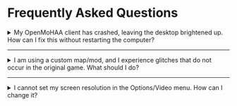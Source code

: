 # Frequently Asked Questions

<details>
<summary>My OpenMoHAA client has crashed, leaving the desktop brightened up. How can I fix this without restarting the computer?</summary>

## Try one of the following options:
  
### 1. Lock and Unlock Your Screen (Windows+L)
Simply pressing **Win+L** to lock your screen and then logging back in can sometimes reset the brightness to its previous state.

### 2. Command Line Fix (Windows)
If you have an **NVIDIA** or **AMD** GPU, you can try these commands:

- **For NVIDIA GPUs:**
  Open **Command Prompt (cmd.exe)** or **PowerShell** and run:
  
  ```powershell
  nvidia-settings -a "DPY-0/RedBrightness=0.0" -a "DPY-0/GreenBrightness=0.0" -a "DPY-0/BlueBrightness=0.0"
  ```
  
  (If you have multiple displays, `DPY-0` may need to be replaced with the correct display identifier.)

- **For AMD GPUs:**
  Open the **AMD Radeon Software** and manually adjust brightness or SDR settings to reset them.

### 3. Use a Third-Party Tool to Reset Gamma & Brightness
Programs like **Gamma Panel** or **f.lux** can help restore modified brightness and gamma settings quickly.

### 4. Restart the Graphics Driver (Windows)
Press **Win + Ctrl + Shift + B** to restart the graphics driver without rebooting your PC. Your screen will briefly go black, then reset.

### 5. Reset Gamma via Xrandr (Linux, Xorg Users)
If you’re using Linux with Xorg, try this command to reset gamma settings:

```bash
xrandr --output eDP-1 --gamma 1:1:1
```

(Replace `eDP-1` with the correct display name, which you can find by running `xrandr` in the terminal.)

### 6. Changing Display Mode in Windows (Alternative)
If none of the above solutions work, you can manually reset brightness by changing the display mode:
1. Right-click on your desktop and select **Display settings**.
2. Scroll down to **Display resolution** and change it to a different setting.
3. Revert it back to your original resolution.

This forces Windows to refresh display settings, which may restore brightness.
</details>

---

<details>
<summary>I am using a custom map/mod, and I experience glitches that do not occur in the original game. What should I do?</summary>

### 1. Check game file precedences:
As OpenMoHAA has MultiUser Support (on Windows, user game data is stored in `%APPDATA%\openmohaa`), custom files in this directory ovveride existing files in the game installation folder.

|Example|
|-|
| A custom `grenzuebergang_KE.pk3` (placed in the user game data folder) contains a `scripts/effects.shader` file and it does not declare `bh_wood_puff_simple`. As a result, bullet impact effect has no texture.
However, if `grenzuebergang_KE.pk3` is placed in the game installation folder (`MOHAA/main` or `/mainta` or `/maintt`, where the base `pak*.pk3` files are located) original files take precedence over custom files as they follow the alphabetical order of file naming.
`Pak1.pk3` contains the original `scripts/effects.shader` where the impact effect is declared; therefore, the player does not experience any issue, as the original file is "loaded" after the custom file. |

### 2. Create a new issue:
If changing the file precedences has no effect on the glitch you discovered, you have probably found a new bug in the OpenMoHAA engine, so please <a href="https://github.com/openmoh/openmohaa/issues/new/choose">create a new issue</a> for the developers.
</details>

---

<details>
<summary>I cannot set my screen resolution in the Options/Video menu. How can I change it?</summary>

### 1. Edit `omconfig.cfg`

If they do not exist, add the following cvars to your OpenMoHAA config file that is located in the user game data folder (on Windows,  `%APPDATA%\openmohaa\main` or `mainta` or `maintt` `\configs\omconfig.cfg`):

> seta r_mode "-1"<br/>
> seta r_customwidth "1920"<br/>
> seta r_customheight "1080"

Change the width and height accordingly.
</details>
